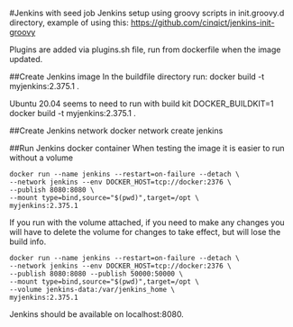 #Jenkins with seed job
Jenkins setup using groovy scripts in init.groovy.d directory, example of using this: 
https://github.com/cinqict/jenkins-init-groovy

Plugins are added via plugins.sh file, run from dockerfile when the image updated.

##Create Jenkins image
In the buildfile directory run:
docker build -t myjenkins:2.375.1 .

Ubuntu 20.04 seems to need to run with build kit
DOCKER_BUILDKIT=1 docker build -t myjenkins:2.375.1 .

##Create Jenkins network
docker network create jenkins

##Run Jenkins docker container
When testing the image it is easier to run without a volume

```shell
docker run --name jenkins --restart=on-failure --detach \
--network jenkins --env DOCKER_HOST=tcp://docker:2376 \
--publish 8080:8080 \
--mount type=bind,source="$(pwd)",target=/opt \
myjenkins:2.375.1
```

If you run with the volume attached, if you need to make any changes you will have to delete the volume for changes to 
take effect, but will lose the build info.
```shell
docker run --name jenkins --restart=on-failure --detach \
--network jenkins --env DOCKER_HOST=tcp://docker:2376 \
--publish 8080:8080 --publish 50000:50000 \
--mount type=bind,source="$(pwd)",target=/opt \
--volume jenkins-data:/var/jenkins_home \
myjenkins:2.375.1
```
Jenkins should be available on localhost:8080.

